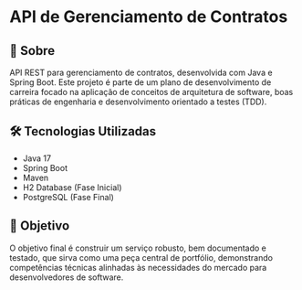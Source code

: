 # API de Gerenciamento de Contratos

## 📖 Sobre

API REST para gerenciamento de contratos, desenvolvida com Java e Spring Boot. Este projeto é parte de um plano de desenvolvimento de carreira focado na aplicação de conceitos de arquitetura de software, boas práticas de engenharia e desenvolvimento orientado a testes (TDD).

## 🛠️ Tecnologias Utilizadas

* Java 17
* Spring Boot
* Maven
* H2 Database (Fase Inicial)
* PostgreSQL (Fase Final)

## 🎯 Objetivo

O objetivo final é construir um serviço robusto, bem documentado e testado, que sirva como uma peça central de portfólio, demonstrando competências técnicas alinhadas às necessidades do mercado para desenvolvedores de software.
